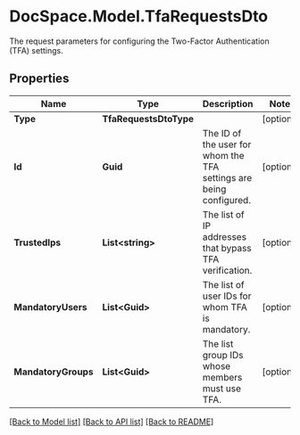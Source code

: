 # DocSpace.Model.TfaRequestsDto
The request parameters for configuring the Two-Factor Authentication (TFA) settings.

## Properties

Name | Type | Description | Notes
------------ | ------------- | ------------- | -------------
**Type** | **TfaRequestsDtoType** |  | [optional] 
**Id** | **Guid** | The ID of the user for whom the TFA settings are being configured. | [optional] 
**TrustedIps** | **List&lt;string&gt;** | The list of IP addresses that bypass TFA verification. | [optional] 
**MandatoryUsers** | **List&lt;Guid&gt;** | The list of user IDs for whom TFA is mandatory. | [optional] 
**MandatoryGroups** | **List&lt;Guid&gt;** | The list group IDs whose members must use TFA. | [optional] 

[[Back to Model list]](../README.md#documentation-for-models) [[Back to API list]](../README.md#documentation-for-api-endpoints) [[Back to README]](../README.md)

